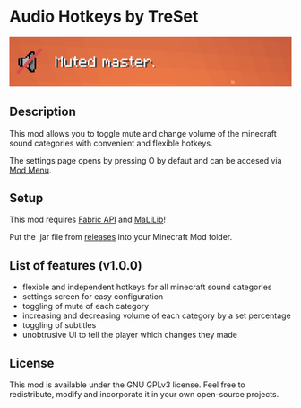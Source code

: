 # Audio Hotkeys by TreSet

![Master Volume mute message.](https://github.com/Tre5et/audio-hotkeys/blob/1.18/banner.png)

## Description

This mod allows you to toggle mute and change volume of the minecraft sound categories with convenient and flexible hotkeys.

The settings page opens by pressing O by defaut and can be accesed via [Mod Menu](https://www.curseforge.com/minecraft/mc-mods/modmenu).

## Setup

This mod requires [Fabric API](https://www.curseforge.com/minecraft/mc-mods/fabric-api) and [MaLiLib](https://www.curseforge.com/minecraft/mc-mods/malilib)!

Put the .jar file from [releases](https://github.com/Tre5et/audio-hotkeys/releases) into your Minecraft Mod folder.

## List of features (v1.0.0)

- flexible and independent hotkeys for all minecraft sound categories
- settings screen for easy configuration
- toggling of mute of each category
- increasing and decreasing volume of each category by a set percentage
- toggling of subtitles
- unobtrusive UI to tell the player which changes they made

## License

This mod is available under the GNU GPLv3 license. Feel free to redistribute, modify and incorporate it in your own open-source projects.